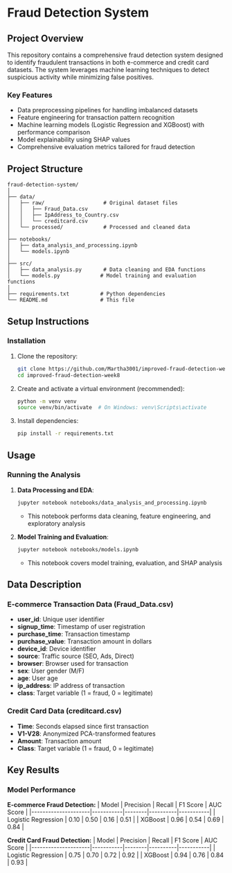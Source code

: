 # Fraud Detection System

## Project Overview

This repository contains a comprehensive fraud detection system  designed to identify fraudulent transactions in both e-commerce and credit card datasets. The system leverages machine learning techniques to detect suspicious activity while minimizing false positives.

### Key Features
- Data preprocessing pipelines for handling imbalanced datasets
- Feature engineering for transaction pattern recognition
- Machine learning models (Logistic Regression and XGBoost) with performance comparison
- Model explainability using SHAP values
- Comprehensive evaluation metrics tailored for fraud detection

## Project Structure

```
fraud-detection-system/
│
├── data/
│   ├── raw/                   # Original dataset files
│   │   ├── Fraud_Data.csv
│   │   ├── IpAddress_to_Country.csv
│   │   └── creditcard.csv
│   └── processed/             # Processed and cleaned data
│
├── notebooks/
│   ├── data_analysis_and_processing.ipynb
│   └── models.ipynb
│
├── src/
│   ├── data_analysis.py       # Data cleaning and EDA functions
│   └── models.py             # Model training and evaluation functions
│
├── requirements.txt          # Python dependencies
└── README.md                 # This file
```

## Setup Instructions

### Installation

1. Clone the repository:
   ```bash
   git clone https://github.com/Martha3001/improved-fraud-detection-week8.git
   cd improved-fraud-detection-week8
   ```

2. Create and activate a virtual environment (recommended):
   ```bash
   python -m venv venv
   source venv/bin/activate  # On Windows: venv\Scripts\activate
   ```

3. Install dependencies:
   ```bash
   pip install -r requirements.txt
   ```

## Usage

### Running the Analysis

1. **Data Processing and EDA**:
   ```bash
   jupyter notebook notebooks/data_analysis_and_processing.ipynb
   ```
   - This notebook performs data cleaning, feature engineering, and exploratory analysis

2. **Model Training and Evaluation**:
   ```bash
   jupyter notebook notebooks/models.ipynb
   ```
   - This notebook covers model training, evaluation, and SHAP analysis

## Data Description

### E-commerce Transaction Data (Fraud_Data.csv)
- **user_id**: Unique user identifier
- **signup_time**: Timestamp of user registration
- **purchase_time**: Transaction timestamp
- **purchase_value**: Transaction amount in dollars
- **device_id**: Device identifier
- **source**: Traffic source (SEO, Ads, Direct)
- **browser**: Browser used for transaction
- **sex**: User gender (M/F)
- **age**: User age
- **ip_address**: IP address of transaction
- **class**: Target variable (1 = fraud, 0 = legitimate)

### Credit Card Data (creditcard.csv)
- **Time**: Seconds elapsed since first transaction
- **V1-V28**: Anonymized PCA-transformed features
- **Amount**: Transaction amount
- **Class**: Target variable (1 = fraud, 0 = legitimate)

## Key Results

### Model Performance

**E-commerce Fraud Detection:**
| Model               | Precision | Recall | F1 Score | AUC Score |
|---------------------|-----------|--------|----------|-----------|
| Logistic Regression | 0.10      | 0.50   | 0.16     | 0.51      |
| XGBoost             | 0.96      | 0.54   | 0.69     | 0.84      |

**Credit Card Fraud Detection:**
| Model               | Precision | Recall | F1 Score | AUC Score |
|---------------------|-----------|--------|----------|-----------|
| Logistic Regression | 0.75      | 0.70   | 0.72     | 0.92      |
| XGBoost             | 0.94      | 0.76   | 0.84     | 0.93      |
